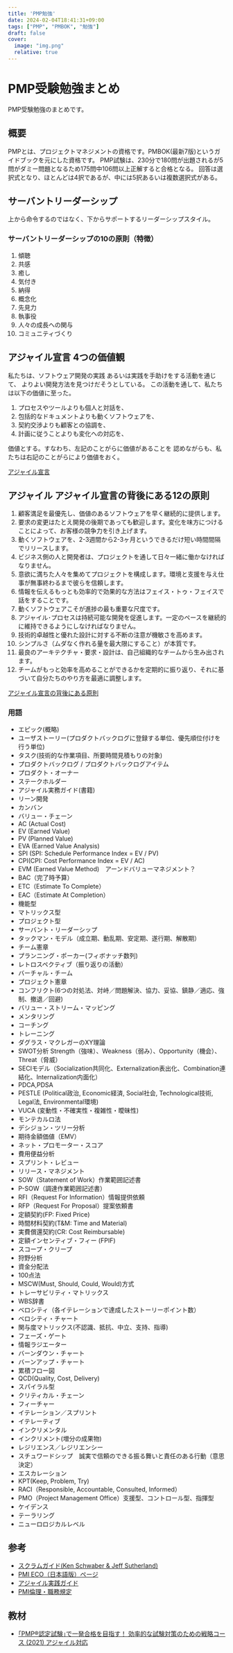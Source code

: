 ```yaml
---
title: 'PMP勉強'
date: 2024-02-04T18:41:31+09:00
tags: ["PMP", "PMBOK", "勉強"]
draft: false
cover:
  image: "img.png"
  relative: true
---
```


# PMP受験勉強まとめ

PMP受験勉強のまとめです。

## 概要
PMPとは、プロジェクトマネジメントの資格です。PMBOK(最新7版)というガイドブックを元にした資格です。
PMP試験は、230分で180問が出題されるが5問がダミー問題となるため175問中106問以上正解すると合格となる。
回答は選択式となり、ほとんどは4択であるが、中には5択あるいは複数選択式がある。

## サーバントリーダーシップ

上から命令するのではなく、下からサポートするリーダーシップスタイル。

### サーバントリーダーシップの10の原則（特徴）
1. 傾聴
2. 共感
3. 癒し
4. 気付き
5. 納得
6. 概念化
7. 先見力
8. 執事役
9. 人々の成長への関与
10. コミュニティづくり

## アジャイル宣言 4つの価値観

私たちは、ソフトウェア開発の実践
あるいは実践を手助けをする活動を通じて、
よりよい開発方法を見つけだそうとしている。
この活動を通して、私たちは以下の価値に至った。

01. プロセスやツールよりも個人と対話を、
02. 包括的なドキュメントよりも動くソフトウェアを、
03. 契約交渉よりも顧客との協調を、
04. 計画に従うことよりも変化への対応を、

価値とする。すなわち、左記のことがらに価値があることを
認めながらも、私たちは右記のことがらにより価値をおく。
    
[アジャイル宣言](https://agilemanifesto.org/iso/ja/manifesto.html) 

## アジャイル アジャイル宣言の背後にある12の原則

01. 顧客満足を最優先し、価値のあるソフトウェアを早く継続的に提供します。
02. 要求の変更はたとえ開発の後期であっても歓迎します。変化を味方につけることによって、お客様の競争力を引き上げます。
03. 動くソフトウェアを、2-3週間から2-3ヶ月というできるだけ短い時間間隔でリリースします。
04. ビジネス側の人と開発者は、プロジェクトを通して日々一緒に働かなければなりません。
05. 意欲に満ちた人々を集めてプロジェクトを構成します。環境と支援を与え仕事が無事終わるまで彼らを信頼します。
06. 情報を伝えるもっとも効率的で効果的な方法はフェイス・トゥ・フェイスで話をすることです。
07. 動くソフトウェアこそが進捗の最も重要な尺度です。
08. アジャイル･プロセスは持続可能な開発を促進します。一定のペースを継続的に維持できるようにしなければなりません。
09. 技術的卓越性と優れた設計に対する不断の注意が機敏さを高めます。
10. シンプルさ（ムダなく作れる量を最大限にすること）が本質です。
11. 最良のアーキテクチャ・要求・設計は、自己組織的なチームから生み出されます。
12. チームがもっと効率を高めることができるかを定期的に振り返り、それに基づいて自分たちのやり方を最適に調整します。

[アジャイル宣言の背後にある原則](https://agilemanifesto.org/iso/ja/principles.html)

### 用語
- エピック(概略)
- ユーザストーリー(プロダクトバックログに登録する単位、優先順位付けを行う単位)
- タスク(技術的な作業項目、所要時間見積もりの対象)
- プロダクトバックログ / プロダクトバックログアイテム
- プロダクト・オーナー
- ステークホルダー
- アジャイル実務ガイド(書籍)
- リーン開発
- カンバン
- バリュー・チェーン
- AC (Actual Cost)
- EV (Earned Value)
- PV (Planned Value)
- EVA (Earned Value Analysis)
- SPI (SPI: Schedule Performance Index = EV / PV)
- CPI(CPI: Cost Performance Index = EV / AC)
- EVM (Earned Value Method)　アーンドバリューマネジメント？
- BAC（完了時予算）
- ETC（Estimate To Complete）
- EAC（Estimate At Completion）
- 機能型
- マトリックス型
- プロジェクト型
- サーバント・リーダーシップ
- タックマン・モデル（成立期、動乱期、安定期、遂行期、解散期）
- チーム憲章
- プランニング・ポーカー(フィボナッチ数列)
- レトロスペクティブ（振り返りの活動）
- バーチャル・チーム
- プロジェクト憲章
- コンフリクト(6つの対処法、対峙／問題解決、協力、妥協、鎮静／適応、強制、撤退／回避)
- バリュー・ストリーム・マッピング
- メンタリング
- コーチング
- トレーニング
- ダグラス・マクレガーのXY理論
- SWOT分析 Strength（強味）、Weakness（弱み）、Opportunity（機会）、Threat（脅威）
- SECIモデル（Socialization共同化、Externalization表出化、Combination連結化、Internalization内面化）
- PDCA,PDSA
- PESTLE (Political政治, Economic経済, Social社会, Technological技術, Legal法, Environmental環境)
- VUCA (変動性・不確実性・複雑性・曖昧性)
- モンテカルロ法
- デシジョン・ツリー分析
- 期待金額価値（EMV）
- ネット・プロモーター・スコア
- 費用便益分析
- スプリント・レビュー
- リリース・マネジメント
- SOW（Statement of Work）作業範囲記述書
- P-SOW（調達作業範囲記述書）
- RFI（Request For Information）情報提供依頼
- RFP（Request For Proposal）提案依頼書
- 定額契約(FP: Fixed Price)
- 時間材料契約(T&M: Time and Material)
- 実費償還契約(CR: Cost Reimbursable)
- 定額インセンティブ・フィー (FPIF)
- スコープ・クリープ
- 狩野分析
- 資金分配法
- 100点法
- MSCW(Must, Should, Could, Would)方式
- トレーサビリティ・マトリックス
- WBS辞書
- ベロシティ（各イテレーションで達成したストーリーポイント数）
- ベロシティ・チャート
- 関与度マトリックス(不認識、抵抗、中立、支持、指導)
- フェーズ・ゲート
- 情報ラジエーター
- バーンダウン・チャート
- バーンアップ・チャート
- 累積フロー図
- QCD(Quality, Cost, Delivery)
- スパイラル型
- クリティカル・チェーン
- フィーチャー
- イテレーション／スプリント
- イテレーティブ
- インクリメンタル
- インクリメント(増分の成果物)
- レジリエンス／レジリエンシー
- スチュワードシップ　誠実で信頼のできる振る舞いと責任のある行動（意思決定）
- エスカレーション
- KPT(Keep, Problem, Try)
- RACI（Responsible, Accountable, Consulted, Informed）
- PMO（Project Management Office）支援型、コントロール型、指揮型
- ケイデンス
- テーラリング
- ニューロロジカルレベル

## 参考
- [スクラムガイド(Ken Schwaber & Jeff Sutherland)](https://scrumguides.org/docs/scrumguide/v2020/2020-Scrum-Guide-Japanese.pdf)
- [PMI ECO（日本語版）ページ](https://www.pmi.org/-/media/pmi/documents/public/pdf/certifications/pmp-examination-content-outline.pdf?v=8ffe0225-6347-4779-913f-f779a38f8d9c&sc_lang_temp=ja-JP)
- [アジャイル実践ガイド](https://www.agilealliance.org/wp-content/uploads/2018/07/AgilePG_JAP.pdf)
- [PMI倫理・職務規定](https://www.pmi.org/-/media/pmi/documents/public/pdf/ethics/pmi-code-of-ethics.pdf?sc_lang_temp=ja-JP)

## 教材
- [｢PMP®認定試験｣で一発合格を目指す！ 効率的な試験対策のための戦略コース (2021) アジャイル対応](https://www.udemy.com/course/ace-the-pmp)

